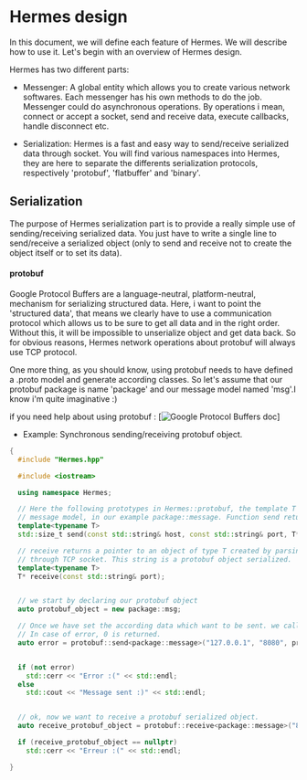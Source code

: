 # Hermes design

In this document, we will define each feature of Hermes. We will describe how to use it.
Let's begin with an overview of Hermes design.

Hermes has two different parts:
- Messenger:
    A global entity which allows you to create various network softwares. Each messenger has his own methods to do the job. Messenger could do asynchronous operations. By operations i mean, connect or accept a socket, send and receive data, execute callbacks, handle disconnect etc.

- Serialization:
    Hermes is a fast and easy way to send/receive serialized data through socket.
    You will find various namespaces into Hermes, they are here to separate the differents serialization protocols, respectively 'protobuf', 'flatbuffer' and 'binary'.


## Serialization

The purpose of Hermes serialization part is to provide a really simple use of sending/receiving serialized data. You just have to write a single line to send/receive a serialized object (only to send and receive not to create the object itself or to set its data).

#### protobuf

Google Protocol Buffers are a language-neutral, platform-neutral, mechanism for serializing structured data.
Here, i want to point the 'structured data', that means we clearly have to use a communication protocol which allows us to be sure to get all data and in the right order. Without this, it will be impossible to unserialize object and get data back.
So for obvious reasons, Hermes network operations about protobuf will always use TCP protocol.

One more thing, as you should know, using protobuf needs to have defined a .proto model and generate according classes. So let's assume that our protobuf package is name 'package' and our message model named 'msg'.I know i'm quite imaginative :)

  if you need help about using protobuf : [![Google Protocol Buffers doc](https://developers.google.com/protocol-buffers/?hl=en)]

- Example: Synchronous sending/receiving protobuf object.

```c++
{
  #include "Hermes.hpp"

  #include <iostream>

  using namespace Hermes;

  // Here the following prototypes in Hermes::protobuf, the template T represents your protobuf
  // message model, in our example package::message. Function send returns number of bytes sent.
  template<typename T>
  std::size_t send(const std::string& host, const std::string& port, T* message);

  // receive returns a pointer to an object of type T created by parsing the string received
  // through TCP socket. This string is a protobuf object serialized.
  template<typename T>
  T* receive(const std::string& port);


  // we start by declaring our protobuf object
  auto protobuf_object = new package::msg;

  // Once we have set the according data which want to be sent. we call the send function.
  // In case of error, 0 is returned.
  auto error = protobuf::send<package::message>("127.0.0.1", "8080", protobuf_object);


  if (not error)
    std::cerr << "Error :(" << std::endl;
  else
    std::cout << "Message sent :)" << std::endl;


  // ok, now we want to receive a protobuf serialized object.
  auto receive_protobuf_object = protobuf::receive<package::message>("8080");

  if (receive_protobuf_object == nullptr)
    std::cerr << "Erreur :(" << std::endl;

}

```
